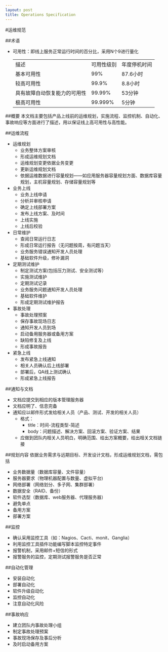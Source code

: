```yaml
---
layout: post
title: Operations Specification
---
```

#运维规范

##术语
* 可用性：即线上服务正常运行时间的百分比，采用N个9进行量化
	<table>
		<tr><td>描述</td><td>可用性级别</td><td>年度停机时间</td></tr>
		<tr><td>基本可用性</td><td>99%</td><td>87.6小时</td></tr>
		<tr><td>较高可用性</td><td>99.9%</td><td>8.8小时</td></tr>
		<tr><td>具有故障自动恢复能力的可用性</td><td>99.99%</td><td>53分钟</td></tr>
		<tr><td>极高可用性</td><td>99.999%</td><td>5分钟</td></tr>
	</table>

##概要
本文档主要包括产品上线前的运维规划，实施流程、监控机制、自动化、事故响应等方面进行了描述，用以保证线上高可用性与高性能。

##运维流程

* 运维规划
	* 业务整体方案审核
	* 形成运维规划文档
	* 运维规划变更依据业务变更
	* 更新运维规划文档
	* 依据运维数据进行容量规划——如应用服务器容量规划方面、数据库容量规划，主机容量规划、存储容量规划等
* 业务上线
	* 业务上线申请
	* 分析并审核申请
	* 确定上线部署方案
	* 发布上线方案、及时间
	* 上线实施
	* 上线后校验
* 日常维护
	* 查阅日常运行日志
	* 形成日常运行报告（无问题按周，有问题当天）
	* 业务服务错误通知开发人员处理
	* 基础软件升级，修补漏洞
* 定期测试维护
	* 制定测试方案(包括压力测试、安全测试等）
	* 实施测试维护
	* 定期测试记录
	* 业务服务问题通知开发人员处理
	* 基础软件维护
	* 形成定期测试维护报告
* 事故处理
	* 事故处理预案
	* 保存事故现场日志
	* 通知开发人员到场
	* 启动备用服务器或备用方案
	* 缺陷修复及上线
	* 形成事故报告
* 紧急上线
	* 发布紧急上线通知
	* 相关人员确认后上线部署
	* 部署后，QA线上测试确认
	* 形成紧急上线报告

##通知与文档
* 文档应提交到相应的版本管理服务器
* 文档应明了、信息完备
* 通知应以邮件形式发给相关人员（产品、测试、开发的相关人员）
	* 格式：
		* title：时间-流程类型-简述
		* body：问题描述、解决方案、回滚方案、验证方案、结果
	* 应做到团队内相关人员明白，明确范围、给出方案概要，给出相关文档链接

##规划内容
依据业务需求与远期目标、开发设计文档，形成运维规划文档，需包括

* 业务数据量（数据库容量、文件容量）
* 服务器要求（物理机器配置与数量、虚拟平台)
* 网络部署（网络划分、多子网、集群部署）
* 数据安全（RAID、备份）
* 软件选型（数据库、web服务器、代理服务器）
* 避免单点
* 备用方案
* 部署方案

##监控
* 确认采用监控工具（如：Nagios、Cacti、monit、Ganglia）
* 利用监控工具插件功能编写脚本监控特定事件
* 报警机制，采用邮件+短信的形式
* 报警服务的监控，定期测试报警服务是否正常

##自动化管理
* 安装自动化
* 部署自动化
* 软件升级自动化
* 监控自动化
* 注意自动化风险

##事故响应
* 建立团队内事故处理小组
* 制定事故处理预案
* 事故现场保存及事后分析
* 及时启动备用方案
